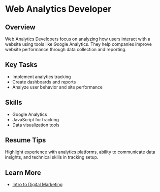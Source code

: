 # Web Analytics Developer

## Overview
Web Analytics Developers focus on analyzing how users interact with a website using tools like Google Analytics. They help companies improve website performance through data collection and reporting.

## Key Tasks
- Implement analytics tracking
- Create dashboards and reports
- Analyze user behavior and site performance

## Skills
- Google Analytics
- JavaScript for tracking
- Data visualization tools

## Resume Tips
Highlight experience with analytics platforms, ability to communicate data insights, and technical skills in tracking setup.

## Learn More
- [Intro to Digital Marketing](https://www.youtube.com/watch?v=n3UOeSSR-Po)